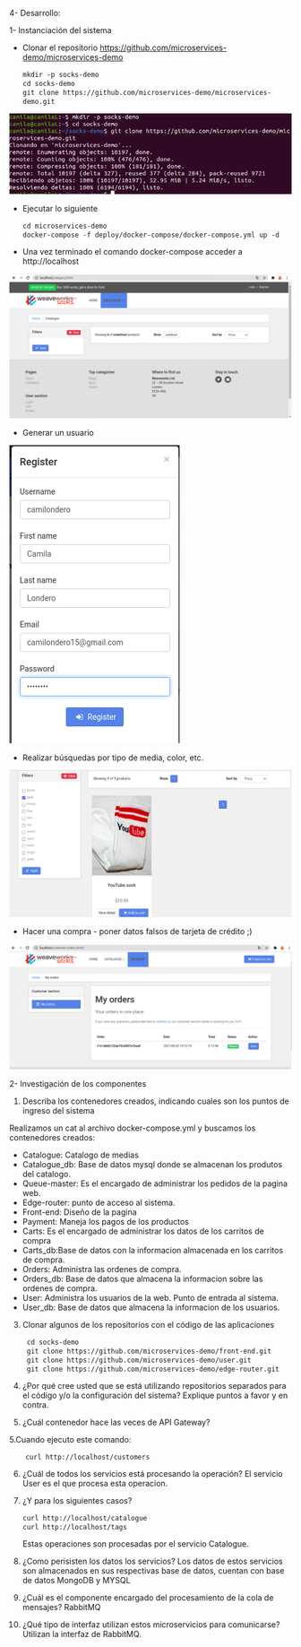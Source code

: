 
4- Desarrollo:

1- Instanciación del sistema

- Clonar el repositorio https://github.com/microservices-demo/microservices-demo
    
      mkdir -p socks-demo
      cd socks-demo
      git clone https://github.com/microservices-demo/microservices-demo.git
      
 ![imagen](https://github.com/camilondero/ISWIII-Tpracticos/blob/main/Images/tp4-1.png)  
 
- Ejecutar lo siguiente

      cd microservices-demo
      docker-compose -f deploy/docker-compose/docker-compose.yml up -d
      
- Una vez terminado el comando docker-compose acceder a http://localhost

 ![imagen](https://github.com/camilondero/ISWIII-Tpracticos/blob/main/Images/tp4-2.png) 
 
- Generar un usuario

 ![imagen](https://github.com/camilondero/ISWIII-Tpracticos/blob/main/Images/tp4-3.png)     

- Realizar búsquedas por tipo de media, color, etc.

 ![imagen](https://github.com/camilondero/ISWIII-Tpracticos/blob/main/Images/tp4-4.png)

- Hacer una compra - poner datos falsos de tarjeta de crédito ;)

 ![imagen](https://github.com/camilondero/ISWIII-Tpracticos/blob/main/Images/tp4-5.png)     

2- Investigación de los componentes

1. Describa los contenedores creados, indicando cuales son los puntos de ingreso del sistema

Realizamos un cat al archivo docker-compose.yml y buscamos los contenedores creados:

 - Catalogue: Catalogo de medias
 - Catalogue_db: Base de datos mysql donde se almacenan los produtos del catalogo.
 - Queue-master: Es el encargado de administrar los pedidos de la pagina web.
 - Edge-router: punto de acceso al sistema.
 - Front-end: Diseño de la pagina
 - Payment: Maneja los pagos de los productos
 - Carts: Es el encargado de administrar los datos de los carritos de compra
 - Carts_db:Base de datos con la informacion almacenada en los carritos de compra.
 - Orders: Administra las ordenes de compra.
 - Orders_db: Base de datos que almacena la informacion sobre las ordenes de compra.
 - User: Administra los usuarios de la web. Punto de entrada al sistema.
 - User_db: Base de datos que almacena la informacion de los usuarios.


3. Clonar algunos de los repositorios con el código de las aplicaciones
       
        cd socks-demo
        git clone https://github.com/microservices-demo/front-end.git
        git clone https://github.com/microservices-demo/user.git
        git clone https://github.com/microservices-demo/edge-router.git

3. ¿Por qué cree usted que se está utilizando repositorios separados para el código y/o la configuración del sistema? Explique puntos a favor y en contra.

4. ¿Cuál contenedor hace las veces de API Gateway?

5.Cuando ejecuto este comando:

        curl http://localhost/customers
    
6. ¿Cuál de todos los servicios está procesando la operación?
    El servicio User es el que procesa esta operacion.
    
8. ¿Y para los siguientes casos?
    
       curl http://localhost/catalogue
       curl http://localhost/tags
       
    Estas operaciones son procesadas por el servicio Catalogue.
    
8. ¿Como perisisten los datos los servicios?
    Los datos de estos servicios son almacenados en sus respectivas base de datos, cuentan con base de datos MongoDB y MYSQL
10. ¿Cuál es el componente encargado del procesamiento de la cola de mensajes? 
    RabbitMQ
12. ¿Qué tipo de interfaz utilizan estos microservicios para comunicarse?
    Utilizan la interfaz de RabbitMQ.

